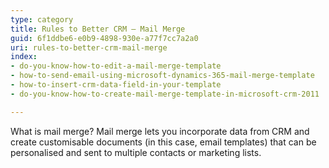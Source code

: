 ```yaml
---
type: category
title: Rules to Better CRM – Mail Merge
guid: 6f1ddbe6-e0b9-4898-930e-a77f7cc7a2a0
uri: rules-to-better-crm-mail-merge
index:
- do-you-know-how-to-edit-a-mail-merge-template
- how-to-send-email-using-microsoft-dynamics-365-mail-merge-template
- how-to-insert-crm-data-field-in-your-template
- do-you-know-how-to-create-mail-merge-template-in-microsoft-crm-2011

---
```


What is mail merge? Mail merge lets you incorporate data from CRM and create customisable documents (in this case, email templates) that can be personalised and sent to multiple contacts or marketing lists.
